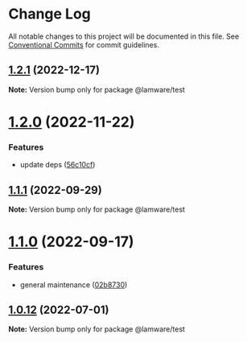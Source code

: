 # Change Log

All notable changes to this project will be documented in this file.
See [Conventional Commits](https://conventionalcommits.org) for commit guidelines.

## [1.2.1](https://github.com/evilkiwi/lamware/compare/@lamware/test@1.2.0...@lamware/test@1.2.1) (2022-12-17)

**Note:** Version bump only for package @lamware/test





# [1.2.0](https://github.com/evilkiwi/lamware/compare/@lamware/test@1.1.1...@lamware/test@1.2.0) (2022-11-22)


### Features

* update deps ([56c10cf](https://github.com/evilkiwi/lamware/commit/56c10cf693d4dbab4f98b9ca8867423e1792a1ac))





## [1.1.1](https://github.com/evilkiwi/lamware/compare/@lamware/test@1.1.0...@lamware/test@1.1.1) (2022-09-29)

**Note:** Version bump only for package @lamware/test





# [1.1.0](https://github.com/evilkiwi/lamware/compare/@lamware/test@1.0.12...@lamware/test@1.1.0) (2022-09-17)


### Features

* general maintenance ([02b8730](https://github.com/evilkiwi/lamware/commit/02b8730fc776181b6be8c8950e17a186380d975e))





## [1.0.12](https://github.com/evilkiwi/lamware/compare/@lamware/test@1.0.11...@lamware/test@1.0.12) (2022-07-01)

**Note:** Version bump only for package @lamware/test
